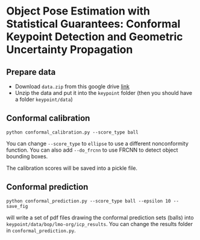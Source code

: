 # Object Pose Estimation with Statistical Guarantees: Conformal Keypoint Detection and Geometric Uncertainty Propagation

## Prepare data
- Download `data.zip` from this google drive [link](https://drive.google.com/file/d/1UGek7S3-4wwvgMlGvfBxJQPGW3Q2MfaR/view?usp=sharing)
- Unzip the data and put it into the `keypoint` folder (then you should have a folder `keypoint/data`)

## Conformal calibration

```
python conformal_calibration.py --score_type ball
```

You can change `--score_type` to `ellipse` to use a different nonconformity function.
You can also add `--do_frcnn` to use FRCNN to detect object bounding boxes.

The calibration scores will be saved into a pickle file.

## Conformal prediction

```
python conformal_prediction.py --score_type ball --epsilon 10 --save_fig
```
will write a set of pdf files drawing the conformal prediction sets (balls) into `keypoint/data/bop/lmo-org/icp_results`. You can change the results folder in `conformal_prediction.py`.